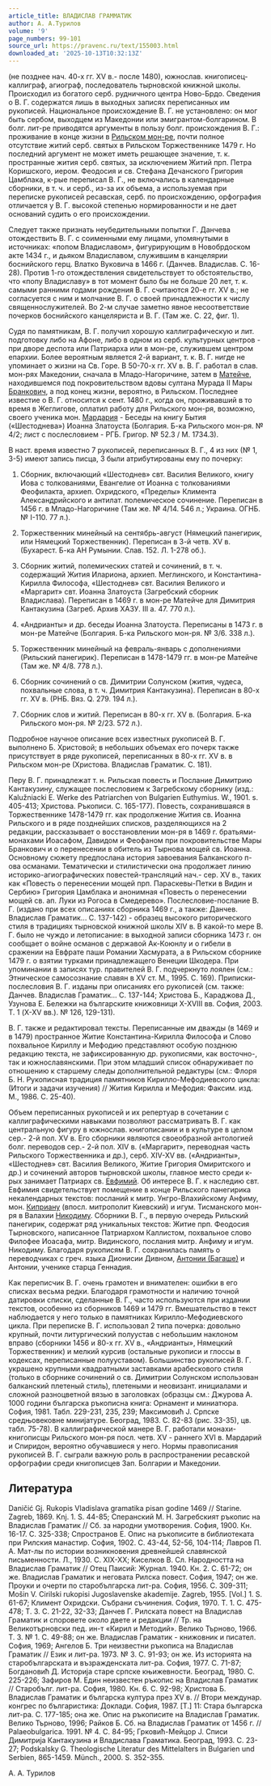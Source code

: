 ```yaml
---
article_title: ВЛАДИСЛАВ ГРАММАТИК
author: А. А.Турилов
volume: '9'
page_numbers: 99-101
source_url: https://pravenc.ru/text/155003.html
downloaded_at: '2025-10-13T10:32:13Z'
---
```


(не позднее нач. 40-х гг. XV в.- после 1480), южнослав. книгописец-каллиграф, агиограф, последователь тырновской книжной школы. Происходил из богатого серб. рудничного центра Ново-Брдо. Сведения о В. Г. содержатся лишь в выходных записях переписанных им рукописей. Национальное происхождение В. Г. не установлено: он мог быть сербом, выходцем из Македонии или эмигрантом-болгарином. В болг. лит-ре приводятся аргументы в пользу болг. происхождения В. Г.: проживание в конце жизни в [Рильском мон-ре](<https://pravenc.ru/text/Рильском мон-ре.html>), почти полное отсутствие житий серб. святых в Рильском Торжественнике 1479 г. Но последний аргумент не может иметь решающее значение, т. к. пространные жития серб. святых, за исключением Житий прп. Петра Коришского, иером. Феодосия и св. Стефана Дечанского Григория Цамблака, к-рые переписал В. Г., не включались в календарные сборники, в т. ч. и серб., из-за их объема, а используемая при переписке рукописей ресавская, серб. по происхождению, орфография отличается у В. Г. высокой степенью нормированности и не дает оснований судить о его происхождении.

Следует также признать неубедительными попытки Г. Данчева отождествить В. Г. с соименными ему лицами, упомянутыми в источниках: «попом Владиславом», фигурирующим в Новобрдоском акте 1434 г., и дьяком Владиславом, служившим в канцелярии боснийского герц. Влатко Вуковича в 1466 г. (Данчев. Владислав. С. 16-28). Против 1-го отождествления свидетельствует то обстоятельство, что «попу Владиславу» в тот момент было бы не больше 20 лет, т. к. самыми ранними годами рождения В. Г. считаются 20-е гг. XV в.; не согласуется с ним и молчание В. Г. о своей принадлежности к числу священнослужителей. Во 2-м случае заметно явное несоответствие почерков боснийского канцеляриста и В. Г. (Там же. С. 22, фиг. 1).

Судя по памятникам, В. Г. получил хорошую каллиграфическую и лит. подготовку либо на Афоне, либо в одном из серб. культурных центров - при дворе деспота или Патриарха или в мон-ре, служившем центром епархии. Более вероятным является 2-й вариант, т. к. В. Г. нигде не упоминает о жизни на Св. Горе. В 50-70-х гг. XV в. В. Г. работал в слав. мон-рях Македонии, сначала в Младо-Нагоричине, затем в [Матейче,](<https://pravenc.ru/text/Матейче .html>) находившемся под покровительством вдовы султана Мурада II Мары [Бранкович](https://pravenc.ru/text/Бранкович.html), а под конец жизни, вероятно, в Рильском. Последнее известие о В. Г. относится к сент. 1480 г., когда он, проживавший в то время в Жеглигове, оплатил работу для Рильского мон-ря, возможно, своего ученика мон. [Мардария](https://pravenc.ru/text/Мардария.html) - Беседы на книгу Бытия («Шестоднева») Иоанна Златоуста (Болгария. Б-ка Рильского мон-ря. № 4/2; лист с послесловием - РГБ. Григор. № 52.3 / М. 1734.3).

В наст. время известно 7 рукописей, переписанных В. Г., 4 из них (№ 1, 3-5) имеют запись писца, 3 были атрибутированы ему по почерку:

1. Сборник, включающий «Шестоднев» свт. Василия Великого, книгу Иова с толкованиями, Евангелие от Иоанна с толкованиями Феофилакта, архиеп. Охридского, «Пределы» Климента Александрийского и антилат. полемическое сочинение. Переписан в 1456 г. в Младо-Нагоричине (Там же. № 4/14. 546 л.; Украина. ОГНБ. № I-110. 77 л.).

2. Торжественник минейный на сентябрь-август (Нямецкий панегирик, или Нямецкий Торжественник). Переписан в 3-й четв. XV в. (Бухарест. Б-ка АН Румынии. Слав. 152. Л. 1-278 об.).

3. Сборник житий, полемических статей и сочинений, в т. ч. содержащий Жития Илариона, архиеп. Меглинского, и Константина-Кирилла Философа, «Шестоднев» свт. Василия Великого и «Маргарит» свт. Иоанна Златоуста (Загребский сборник Владислава). Переписан в 1469 г. в мон-ре Матейче для Димитрия Кантакузина (Загреб. Архив ХАЗУ. III а. 47. 770 л.).

4. «Андрианты» и др. беседы Иоанна Златоуста. Переписаны в 1473 г. в мон-ре Матейче (Болгария. Б-ка Рильского мон-ря. № 3/6. 338 л.).

5. Торжественник минейный на февраль-январь с дополнениями (Рильский панегирик). Переписан в 1478-1479 гг. в мон-ре Матейче (Там же. № 4/8. 778 л.).

6. Сборник сочинений о св. Димитрии Солунском (жития, чудеса, похвальные слова, в т. ч. Димитрия Кантакузина). Переписан в 80-х гг. XV в. (РНБ. Вяз. Q. 279. 194 л.).

7. Сборник слов и житий. Переписан в 80-х гг. XV в. (Болгария. Б-ка Рильского мон-ря. № 2/23. 572 л.).

Подробное научное описание всех известных рукописей В. Г. выполнено Б. Христовой; в небольших объемах его почерк также присутствует в ряде рукописей, переписанных в 80-х гг. XV в. в Рильском мон-ре (Христова. Владислав Граматик. С. 181).

Перу В. Г. принадлежат т. н. Рильская повесть и Послание Димитрию Кантакузину, служащее послесловием к Загребскому сборнику (изд.: Kalužniacki E. Werke des Patriarchen von Bulgarien Euthymius. W., 1901. s. 405-413; Христова. Ръкописи. С. 165-177). Повесть, сохранившаяся в Торжественнике 1478-1479 гг. как продолжение Жития св. Иоанна Рильского и в ряде позднейших списков, разделяющихся на 2 редакции, рассказывает о восстановлении мон-ря в 1469 г. братьями-монахами Иоасафом, Давидом и Феофаном при покровительстве Мары Бранкович и о перенесении в обитель из Тырнова мощей св. Иоанна. Основному сюжету предпослана история завоевания Балканского п-ова османами. Тематически и стилистически она продолжает линию историко-агиографических повестей-трансляций нач.- сер. XV в., таких как «Повесть о перенесении мощей прп. Параскевы-Петки в Видин и Сербию» Григория Цамблака и анонимная «Повесть о перенесении мощей св. ап. Луки из Рогоса в Смедерево». Послесловие-послание В. Г. (издано при всех описаниях сборника 1469 г., а также: Данчев. Владислав Граматик... С. 137-142) - образец высокого риторического стиля в традициях тырновской книжной школы XIV в. В какой-то мере В. Г. было не чуждо и летописание: в выходной записи сборника 1473 г. он сообщает о войне османов с державой Ак-Коюнлу и о гибели в сражении на Евфрате паши Романии Хасмурата, а в Рильском сборнике 1479 г. о взятии турками принадлежащего Венеции Шкодера. При упоминании в записях тур. правителей В. Г. подчеркнуто лоялен (см.: Этническое самосознание славян в XV ст. М., 1995. С. 169). Приписки-послесловия В. Г. изданы при описаниях его рукописей (см. также: Данчев. Владислав Граматик... С. 137-144; Христова Б., Караджова Д., Узунова Е. Бележки на българските книжовници X-XVIII вв. София, 2003. Т. 1 (X-XV вв.). № 126, 129-131).

В. Г. также и редактировал тексты. Переписанные им дважды (в 1469 и в 1479) пространное Житие Константина-Кирилла Философа и Слово похвальное Кириллу и Мефодию представляют особую позднюю редакцию текста, не зафиксированную др. рукописями, как восточно-, так и южнославянскими. При этом младший список обнаруживает по отношению к старшему следы дополнительной редактуры (см.: Флоря Б. Н. Рукописная традиция памятников Кирилло-Мефодиевского цикла: (Итоги и задачи изучения) // Жития Кирилла и Мефодия: Факсим. изд. М., 1986. С. 25-40).

Объем переписанных рукописей и их репертуар в сочетании с каллиграфическими навыками позволяют рассматривать В. Г. как центральную фигуру в южнослав. книгописании и в культуре в целом сер.- 2-й пол. XV в. Его сборники являются своеобразной антологией болг. переводов сер.- 2-й пол. XIV в. («Маргарит», переводная часть Рильского Торжественника и др.), серб. XIV-XV вв. («Андрианты», «Шестоднев» свт. Василия Великого, Житие Григория Омиритского и др.) и сочинений авторов тырновской школы, главное место среди к-рых занимает Патриарх св. [Евфимий](https://pravenc.ru/text/Евфимий.html). Об интересе В. Г. к наследию свт. Евфимия свидетельствует помещение в конце Рильского панегирика некалендарных текстов: посланий к митр. Унгро-Влахийскому Анфиму, мон. [Киприану](https://pravenc.ru/text/Киприану.html) (впосл. митрополит Киевский) и игум. Тисманского мон-ря в Валахии [Никодиму](https://pravenc.ru/text/Никодиму.html). Сборники В. Г., в первую очередь Рильский панегирик, содержат ряд уникальных текстов: Житие прп. Феодосия Тырновского, написанное Патриархом Каллистом, похвальное слово Филофее Иоасафа, митр. Видинского, послания митр. Анфиму и игум. Никодиму. Благодаря рукописям В. Г. сохранилась память о переводчиках с греч. языка Дионисии Дивном, [Антонии (Багаше)](<https://pravenc.ru/text/Антонии (Багаше).html>) и Антонии, ученике старца Геннадия.

Как переписчик В. Г. очень грамотен и внимателен: ошибки в его списках весьма редки. Благодаря грамотности и наличию точной датировки списки, сделанные В. Г., часто используются при издании текстов, особенно из сборников 1469 и 1479 гг. Вмешательство в текст наблюдается у него только в памятниках Кирилло-Мефодиевского цикла. При переписке В. Г. использовал 2 типа почерка: довольно крупный, почти литургический полуустав с небольшим наклоном вправо (сборники 1456 и 80-х гг. XV в., «Андрианты», Нямецкий Торжественник) и мелкий курсив (остальные рукописи и глоссы в кодексах, переписанные полууставом). Большинство рукописей В. Г. украшено крупными квадратными заставками арабескового стиля (только в сборнике сочинений о св. Димитрии Солунском использован балканский плетеный стиль), плетеными и неовизант. инициалами и сложной разноцветной вязью в заголовках (образцы см.: Джурова А. 1000 години българска ръкописна книга: Орнамент и миниатюра. София, 1981. Табл. 229-231, 235, 239; Максимовић J. Српске средњовековне миниjатуре. Београд, 1983. С. 82-83 (рис. 33-35), цв. табл. 75-78). В каллиграфической манере В. Г. работали монахи-книгописцы Рильского мон-ря посл. четв. XV - раннего XVI в. Мардарий и Спиридон, вероятно обучавшиеся у него. Нормы правописания рукописей В. Г. сыграли важную роль в распространении ресавской орфографии среди книгописцев Зап. Болгарии и Македонии.

## Литература

Daničić Gj. Rukopis Vladislava gramatika pisan godine 1469 // Starine. Zagreb, 1869. Knj. 1. S. 44-85; Сперанский М. Н. Загребският ръкопис на Владислав Граматик // Сб. за народни умотворения. София, 1900. Кн. 16-17. С. 325-338; Спространов Е. Опис на ръкописите в библиотеката при Рилския манастир. София, 1902. С. 43-44, 52-56, 104-114; Лавров П. А. Мат-лы по истории возникновения древнейшей славянской письменности. Л., 1930. С. XIX-XX; Киселков В. Сл. Народността на Владислав Граматик // Отец Паисий: Журнал. 1940. Кн. 2. С. 61-72; он же. Владислав Граматик и неговата Рилска повест. София, 1947; он же. Проуки и очерти по старобългарска лит-ра. София, 1956. С. 309-311; Mošin V. Cirilski rukopisi Jugoslavenske akademije. Zagreb, 1955. [Vol.] 1. S. 61-67; Климент Охридски. Събрани съчинения. София, 1970. Т. 1. С. 475-478; Т. 3. С. 21-22, 32-33; Данчев Г. Рилската повест на Владислав Граматик и споровете около двете и редакции // Тр. на Великотърновски пед. ин-т «Кирил и Методий». Велико Търново, 1966. Т. 3. № 1. С. 49-88; он же. Владислав Граматик - книжовник и писател. София, 1969; Ангелов Б. Три неизвестни ръкописа на Владислав Граматик // Език и лит-ра. 1973. № 3. С. 91-93; он же. Из историята на старобългарската и възражденската лит-ра. София, 1977. С. 71-87; Богдановић Д. Историjа старе српске књижевности. Београд, 1980. С. 225-226; Зафиров М. Един неизвестен ръкопис на Владислав Граматик // Старобълг. лит-ра. София, 1980. Кн. 6. С. 92-98; Христова Б. Владислав Граматик и българска култура през XV в. // Втори междунар. конгрес по българистика: Доклади. София, 1987. [Т.] 11: Стара българска лит-ра. С. 177-185; она же. Опис на ръкописите на Владислав Граматик. Велико Търново, 1996; Райков Б. Сб. на Владислав Граматик от 1456 г. // Palaeobulgarica. 1991. № 4. С. 84-95; Грковић-Мейцор J. Списи Димитриjа Кантакузина и Владислава Граматика. Београд, 1993. С. 23-27; Podskalsky G. Theologische Literatur des Mittelalters in Bulgarien und Serbien, 865-1459. Münch., 2000. S. 352-355.

А. А.  Турилов
